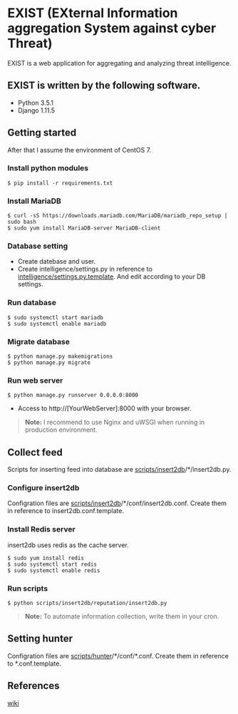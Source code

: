 # EXIST (EXternal Information aggregation System against cyber Threat)

EXIST is a web application for aggregating and analyzing threat intelligence.

## EXIST is written by the following software.
- Python 3.5.1
- Django 1.11.5

## Getting started

After that I assume the environment of CentOS 7.

### Install python modules

```
$ pip install -r requirements.txt
```

### Install MariaDB

```
$ curl -sS https://downloads.mariadb.com/MariaDB/mariadb_repo_setup | sudo bash
$ sudo yum install MariaDB-server MariaDB-client
```

### Database setting

- Create datebase and user.
- Create intelligence/settings.py in reference to [intelligence/settings.py.template](intelligence/settings.py.template). And edit according to your DB settings.

### Run database

```
$ sudo systemctl start mariadb
$ sudo systemctl enable mariadb
```

### Migrate database

```
$ python manage.py makemigrations
$ python manage.py migrate
```

### Run web server

```
$ python manage.py runserver 0.0.0.0:8000
```

- Access to http://[YourWebServer]:8000 with your browser.

> **Note:** I recommend to use Nginx and uWSGI when running in production environment.

## Collect feed

Scripts for inserting feed into database are [scripts/insert2db](scripts/insert2db)/\*/insert2db.py.

### Configure insert2db

Configration files are [scripts/insert2db](scripts/insert2db)/\*/conf/insert2db.conf. Create them in reference to insert2db.conf.template.

### Install Redis server
insert2db uses redis as the cache server.

```
$ sudo yum install redis
$ sudo systemctl start redis
$ sudo systemctl enable redis
```

### Run scripts

```
$ python scripts/insert2db/reputation/insert2db.py
```

> **Note:** To automate information collection, write them in your cron.

## Setting hunter

Configration files are [scripts/hunter](scripts/hunter)/\*/conf/\*.conf. Create them in reference to \*.conf.template.


## References
[wiki](http://ctl-www.analysis.net/wiki/crouton/jintelligence)